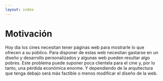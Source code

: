 ```yaml
---
layout: index
---
```


# Motivación
Hoy día los cines necesitan tener páginas web para mostrarle lo que ofrecen a su público. Para disponer de estas web necesitan gastarse en un diseño y desarrollo personalizados y algunas web pueden resultar algo pobres.
Este problema puede suponer poca clientela para el cine y, por lo tanto, una pérdida económica enorme. Y dependiendo de la arquitectura que tenga debajo será más factible o menos modificar el diseño de la web.
